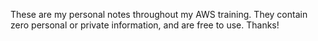 These are my personal notes throughout my AWS training. They contain zero personal or private information, and are free to use.
Thanks!
